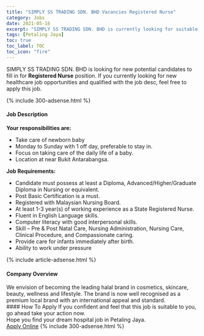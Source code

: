 ```yaml
---
title: "SIMPLY SS TRADING SDN. BHD Vacancies Registered Nurse" 
category: Jobs 
date: 2021-05-16 
excerpt: "SIMPLY SS TRADING SDN. BHD is currently looking for suitable person to fill in the Registered Nurse which positioned at Petaling Jaya" 
tags: [Petaling Jaya] 
toc: true 
toc_label: TOC 
toc_icon: "fire" 
--- 
```


<p>SIMPLY SS TRADING SDN. BHD is looking for new potential candidates to fill in for <b>Registered Nurse</b> position. If you currently looking for new healthcare job opportunities and qualified with the job desc, feel free to apply this job.
</p>{% include 300-adsense.html %} 
<div><div><h4>Job Description</h4></div><div><div><span><div><p><strong>Your responsibilities are:</strong></p><ul><li>Take care of newborn baby</li><li>Monday to Sunday with 1 off day, preferable to stay in.</li><li>Focus on taking care of the daily life of a baby.&#160;</li><li>Location at near Bukit Antarabangsa.</li></ul><p><strong>Job Requirements:</strong></p><ul><li>Candidate must possess at least a Diploma, Advanced/Higher/Graduate Diploma in Nursing or equivalent.</li><li>Post Basic Certification is a must.</li><li>Registered with Malaysian Nursing Board.</li><li>At least 1-3 year(s) of working experience as a State Registered Nurse.</li><li>Fluent in English Language skills.</li><li>Computer literacy with good interpersonal skills.</li><li>Skill &#8211; Pre &amp; Post Natal Care, Nursing Administration, Nursing Care, Clinical Procedure, and Compassionate caring.</li><li>Provide care for infants immediately after birth.</li><li>Ability to work under pressure</li></ul></div></span></div></div></div> 
{% include article-adsense.html %} 
<div><div><h4>Company Overview</h4></div><div><div><span><div><div>We envision of becoming the leading halal brand in cosmetics, skincare, beauty, wellness and lifestyle. The brand is now well recognised as a premium local brand with an international appeal and standard.</div></div></span></div></div></div> 
#### How To Apply 
If you confident and feel that this job is suitable to you, go ahead take your action now. <br/> 
Hope you find your dream hospital job in Petaling Jaya. <br/> 
<a href="https://www.jobstreet.com.my/en/job/registered-nurse-4539132?jobId=jobstreet-my-job-4539132" class="btn btn--warning" target="_blank" rel="nofollow noopenner">Apply Online</a> 
{% include 300-adsense.html %} 